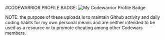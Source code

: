 #CODEWARRIOR PROFILE BADGE:                                          ![My Codewarrior Profile Badge](https://www.codewars.com/users/SVENTRIPIKAL/badges/large)


NOTE: the purpose of these uploads is to maintain Github activity and daily coding habits
      for my own personal means and are neither intended to be used as a resource or to
      promote cheating among other Codewars members.
